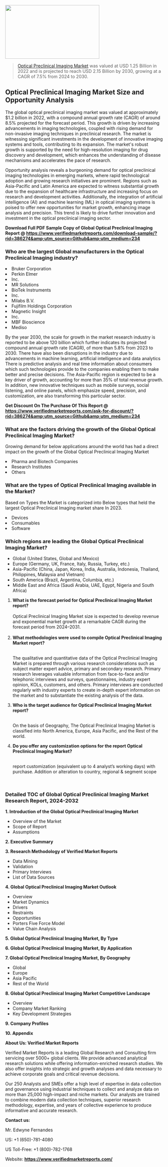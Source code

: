 
<img src="https://ffe5etoiles.com/wp-content/uploads/2024/12/MST1-300x171.png" alt="" width="300" height="171" class="alignnone size-medium wp-image-20088" /><blockquote><p><p><a href="https://www.verifiedmarketreports.com/download-sample/?rid=386274&utm_source=Github&utm_medium=234" target="_blank">Optical Preclinical Imaging Market</a> was valued at USD 1.25 Billion in 2022 and is projected to reach USD 2.15 Billion by 2030, growing at a CAGR of 7.5% from 2024 to 2030.</p></blockquote><p><h2>Optical Preclinical Imaging Market Size and Opportunity Analysis</h2><p>The global optical preclinical imaging market was valued at approximately $1.2 billion in 2022, with a compound annual growth rate (CAGR) of around 8.5% projected for the forecast period. This growth is driven by increasing advancements in imaging technologies, coupled with rising demand for non-invasive imaging techniques in preclinical research. The market is witnessing significant investments in the development of innovative imaging systems and tools, contributing to its expansion. The market's robust growth is supported by the need for high-resolution imaging for drug discovery and development, which enhances the understanding of disease mechanisms and accelerates the pace of research.</p><p>Opportunity analysis reveals a burgeoning demand for optical preclinical imaging technologies in emerging markets, where rapid technological adoption and growing research initiatives are prominent. Regions such as Asia-Pacific and Latin America are expected to witness substantial growth due to the expansion of healthcare infrastructure and increasing focus on research and development activities. Additionally, the integration of artificial intelligence (AI) and machine learning (ML) in optical imaging systems is poised to offer new opportunities for market growth, enhancing image analysis and precision. This trend is likely to drive further innovation and investment in the optical preclinical imaging sector.</p></p><p class=""><strong>Download Full PDF Sample Copy of Global Optical Preclinical Imaging Report @ <a href="https://www.verifiedmarketreports.com/download-sample/?rid=386274&amp;utm_source=Github&amp;utm_medium=234" target="_blank">https://www.verifiedmarketreports.com/download-sample/?rid=386274&amp;utm_source=Github&amp;utm_medium=234</a></strong></p><h3 id="" class="">Who are the largest Global manufacturers in the Optical Preclinical Imaging industry?</h3><p><li>Bruker Corporation</li><li> Perkin Elmer</li><li> Inc.</li><li> MR Solutions</li><li> BioTek Instruments</li><li> Inc.</li><li> Milabs B.V.</li><li> Fujifilm Holdings Corporation</li><li> Magnetic Insight</li><li> Inc.</li><li> MBF Bioscience</li><li> Mediso</li></p><div class=""><div class="" dir="" data-message-author-role="" data-message-id="" data-message-model-slug=""><div class=""><div class=""><div class=""><div class="" dir="" data-message-author-role="" data-message-id="" data-message-model-slug=""><div class=""><div class=""><p>By the year 2030, the scale for growth in the market research industry is reported to be above 120 billion which further indicates its projected compound annual growth rate (CAGR), of more than 5.8% from 2023 to 2030. There have also been disruptions in the industry due to advancements in machine learning, artificial intelligence and data analytics There is predictive analysis and real time information about consumers which such technologies provide to the companies enabling them to make better and precise decisions. The Asia-Pacific region is expected to be a key driver of growth, accounting for more than 35% of total revenue growth. In addition, new innovative techniques such as mobile surveys, social listening, and online panels, which emphasize speed, precision, and customization, are also transforming this particular sector.</p><p><strong>Get Discount On The Purchase Of This Report @&nbsp; <a href="https://www.verifiedmarketreports.com/ask-for-discount/?rid=386274&amp;utm_source=Github&amp;utm_medium=234" target="_blank">https://www.verifiedmarketreports.com/ask-for-discount/?rid=386274&amp;utm_source=Github&amp;utm_medium=234</a></strong></p></div></div></div></div></div></div></div></div><h3 id="" class="">What are the factors driving the growth of the Global Optical Preclinical Imaging Market?</h3><p id="" class="">Growing demand for below applications around the world has had a direct impact on the growth of the Global Optical Preclinical Imaging Market</p><p id="" class=""><li>Pharma and Biotech Companies</li><li> Research Institutes</li><li> Others</li></p><h3 id="" class="">What are the types of Optical Preclinical Imaging available in the Market?</h3><p id="" class="">Based on Types the Market is categorized into Below types that held the largest Optical Preclinical Imaging market share In 2023.</p><p id="" class=""><li>Devices</li><li> Consumables</li><li> Software</li></p><h3 id="" class="">Which regions are leading the Global Optical Preclinical Imaging Market?</h3><ul><li>Global (United States, Global and Mexico)</li><li>Europe (Germany, UK, France, Italy, Russia, Turkey, etc.)</li><li>Asia-Pacific (China, Japan, Korea, India, Australia, Indonesia, Thailand, Philippines, Malaysia and Vietnam)</li><li>South America (Brazil, Argentina, Columbia, etc.)</li><li>Middle East and Africa (Saudi Arabia, UAE, Egypt, Nigeria and South Africa)</li></ul><p><ol><li><strong>What is the forecast period for Optical Preclinical Imaging Market report?<br /></strong><br /><span data-sheets-root="1" data-sheets-value="{&quot;1&quot;:2,&quot;2&quot;:&quot;XXXX size is expected to develop revenue and exponential market growth at a remarkable CAGR during the forecast period from 2024&ndash;2030.&quot;}" data-sheets-userformat="{&quot;2&quot;:12674,&quot;4&quot;:{&quot;1&quot;:2,&quot;2&quot;:16776960},&quot;10&quot;:2,&quot;11&quot;:0,&quot;15&quot;:&quot;Arial&quot;,&quot;16&quot;:12}">Optical Preclinical Imaging Market size is expected to develop revenue and exponential market growth at a remarkable CAGR during the forecast period from 2024&ndash;2031.</span><br /><br /></li><li><strong>What methodologies were used to compile Optical Preclinical Imaging Market report?<br /><br /></strong><p>The qualitative and quantitative data of the&nbsp;Optical Preclinical Imaging Market is prepared through various research considerations such as subject matter expert advice, primary and secondary research. Primary research leverages valuable information from face-to-face and/or telephonic interviews and surveys, questionnaires, industry expert opinion, KOLs, customers, and others. Primary interviews are conducted regularly with industry experts to create in-depth expert information on the market and to substantiate the existing analysis of the data.&nbsp;</p></li><li><strong>Who is the target audience for Optical Preclinical Imaging Market report?<br /><br /></strong><p>On the basis of Geography, The&nbsp;Optical Preclinical Imaging Market is classified into North America, Europe, Asia Pacific, and the Rest of the world.</p></li><li><strong>Do you offer any customization options for the report Optical Preclinical Imaging Market?<br /><br /></strong><p>report customization (equivalent up to 4 analyst&rsquo;s working days) with purchase. Addition or alteration to country, regional &amp; segment scope</p><p>&nbsp;</p></li></ol></p><h3 id="" class="">Detailed TOC of Global Optical Preclinical Imaging Market Research Report, 2024-2032</h3><p id="" class=""><strong>1. Introduction of the Global Optical Preclinical Imaging Market</strong></p><ul><li>Overview of the Market</li><li>Scope of Report</li><li>Assumptions</li></ul><p id="" class=""><strong>2. Executive Summary</strong></p><p id="" class=""><strong>3. Research Methodology of&nbsp;Verified Market Reports</strong></p><ul><li>Data Mining</li><li>Validation</li><li>Primary Interviews</li><li>List of Data Sources</li></ul><p id="" class=""><strong>4. Global Optical Preclinical Imaging Market Outlook</strong></p><ul><li>Overview</li><li>Market Dynamics</li><li>Drivers</li><li>Restraints</li><li>Opportunities</li><li>Porters Five Force Model</li><li>Value Chain Analysis</li></ul><p id="" class=""><strong>5. Global Optical Preclinical Imaging Market, By&nbsp;Type</strong></p><p id="" class=""><strong>6. Global Optical Preclinical Imaging Market, By Application</strong></p><p id="" class=""><strong>7. Global Optical Preclinical Imaging Market, By Geography</strong></p><ul><li>Global</li><li>Europe</li><li>Asia Pacific</li><li>Rest of the World</li></ul><p id="" class=""><strong>8. Global Optical Preclinical Imaging Market Competitive Landscape</strong></p><ul><li>Overview</li><li>Company Market Ranking</li><li>Key Development Strategies</li></ul><p id="" class=""><strong>9. Company Profiles</strong></p><p id="" class=""><strong>10. Appendix</strong></p><p id="" class=""><strong>About Us: Verified Market Reports</strong></p><p id="" class="">Verified Market Reports is a leading Global Research and Consulting firm servicing over 5000+ global clients. We provide advanced analytical research solutions while offering information-enriched research studies. We also offer insights into strategic and growth analyses and data necessary to achieve corporate goals and critical revenue decisions.</p><p id="" class="">Our 250 Analysts and SMEs offer a high level of expertise in data collection and governance using industrial techniques to collect and analyze data on more than 25,000 high-impact and niche markets. Our analysts are trained to combine modern data collection techniques, superior research methodology, expertise, and years of collective experience to produce informative and accurate research.</p><p id="" class=""><strong>Contact us:</strong></p><p id="" class="">Mr. Edwyne Fernandes</p><p id="" class="">US: +1 (650)-781-4080</p><p id="" class="">US Toll-Free: +1 (800)-782-1768</p><p id="" class="">Website: <a target="" data-test-app-aware-link=""><strong>https://www.verifiedmarketreports.com/</strong></a></p>
